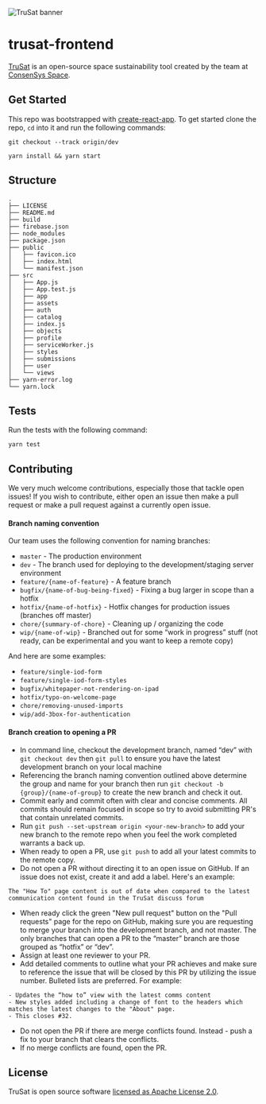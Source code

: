 ![TruSat banner](https://trusat-assets.s3.amazonaws.com/readme-banner.jpg)

# trusat-frontend

[TruSat](https://trusat.org) is an open-source space sustainability tool created by the team at [ConsenSys Space](https://consensys.space).

## Get Started

This repo was bootstrapped with [create-react-app](https://github.com/facebook/create-react-app). To get started clone the repo, `cd` into it and run the following commands:

```
git checkout --track origin/dev

yarn install && yarn start
```

## Structure

```
.
├── LICENSE
├── README.md
├── build
├── firebase.json
├── node_modules
├── package.json
├── public
│   ├── favicon.ico
│   ├── index.html
│   └── manifest.json
├── src
│   ├── App.js
│   ├── App.test.js
│   ├── app
│   ├── assets
│   ├── auth
│   ├── catalog
│   ├── index.js
│   ├── objects
│   ├── profile
│   ├── serviceWorker.js
│   ├── styles
│   ├── submissions
│   ├── user
│   └── views
├── yarn-error.log
└── yarn.lock
```

## Tests

Run the tests with the following command:

```
yarn test
```

## Contributing

We very much welcome contributions, especially those that tackle open issues! If you wish to contribute, either open an issue then make a pull request or make a pull request against a currently open issue.

#### Branch naming convention

Our team uses the following convention for naming branches:

- `master` - The production environment
- `dev` - The branch used for deploying to the development/staging server environment
- `feature/{name-of-feature}` - A feature branch
- `bugfix/{name-of-bug-being-fixed}` - Fixing a bug larger in scope than a hotfix
- `hotfix/{name-of-hotfix}` - Hotfix changes for production issues (branches off master)
- `chore/{summary-of-chore}` - Cleaning up / organizing the code
- `wip/{name-of-wip}` - Branched out for some “work in progress” stuff (not ready, can be experimental and you want to keep a remote copy)

And here are some examples:

- `feature/single-iod-form`
- `feature/single-iod-form-styles`
- `bugfix/whitepaper-not-rendering-on-ipad`
- `hotfix/typo-on-welcome-page`
- `chore/removing-unused-imports`
- `wip/add-3box-for-authentication`

#### Branch creation to opening a PR

- In command line, checkout the development branch, named “dev” with `git checkout dev` then `git pull` to ensure you have the latest development branch on your local machine
- Referencing the branch naming convention outlined above determine the group and name for your branch then run `git checkout -b {group}/{name-of-group}` to create the new branch and check it out.
- Commit early and commit often with clear and concise comments. All commits should remain focused in scope so try to avoid submitting PR's that contain unrelated commits.
- Run `git push --set-upstream origin <your-new-branch>` to add your new branch to the remote repo when you feel the work completed warrants a back up.
- When ready to open a PR, use `git push` to add all your latest commits to the remote copy.
- Do not open a PR without directing it to an open issue on GitHub. If an issue does not exist, create it and add a label. Here's an example:

```
The "How To" page content is out of date when compared to the latest communication content found in the TruSat discuss forum
```

- When ready click the green "New pull request" button on the "Pull requests" page for the repo on GitHub, making sure you are requesting to merge your branch into the development branch, and not master. The only branches that can open a PR to the “master” branch are those grouped as “hotfix” or “dev”.
- Assign at least one reviewer to your PR.
- Add detailed comments to outline what your PR achieves and make sure to reference the issue that will be closed by this PR by utilizing the issue number. Bulleted lists are preferred. For example:

```
- Updates the “how to” view with the latest comms content
- New styles added including a change of font to the headers which matches the latest changes to the "About" page.
- This closes #32.
```

- Do not open the PR if there are merge conflicts found. Instead - push a fix to your branch that clears the conflicts.
- If no merge conflicts are found, open the PR.

## License

TruSat is open source software [licensed as Apache License 2.0](https://github.com/consensys-space/trusat-frontend/blob/master/LICENSE).
